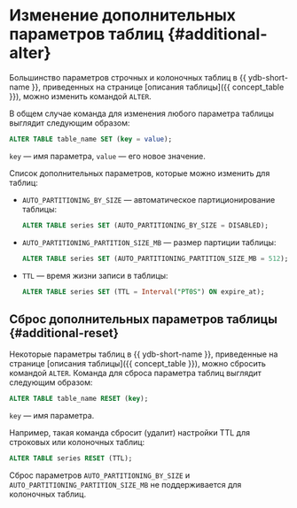 # Изменение дополнительных параметров таблиц {#additional-alter}

Большинство параметров строчных и колоночных таблиц в {{ ydb-short-name }}, приведенных на странице [описания таблицы]({{ concept_table }}), можно изменить командой ```ALTER```.

В общем случае команда для изменения любого параметра таблицы выглядит следующим образом:

```sql
ALTER TABLE table_name SET (key = value);
```

```key``` — имя параметра, ```value``` — его новое значение.

Список дополнительных параметров, которые можно изменить для таблиц:

* `AUTO_PARTITIONING_BY_SIZE` — автоматическое партиционирование таблицы:
    ```sql
    ALTER TABLE series SET (AUTO_PARTITIONING_BY_SIZE = DISABLED);
    ```
* `AUTO_PARTITIONING_PARTITION_SIZE_MB` — размер партиции таблицы:    
    ```sql
    ALTER TABLE series SET (AUTO_PARTITIONING_PARTITION_SIZE_MB = 512);
    ```
* `TTL` — время жизни записи в таблицы:
    ```sql
    ALTER TABLE series SET (TTL = Interval("PT0S") ON expire_at);
    ```

## Сброс дополнительных параметров таблицы {#additional-reset}

Некоторые параметры таблиц в {{ ydb-short-name }}, приведенные на странице [описания таблицы]({{ concept_table }}), можно сбросить командой ```ALTER```. Команда для сброса параметра таблиц выглядит следующим образом:

```sql
ALTER TABLE table_name RESET (key);
```

```key``` — имя параметра.

Например, такая команда сбросит (удалит) настройки TTL для строковых или колоночных таблиц:

```sql
ALTER TABLE series RESET (TTL);
```

Сброс параметров `AUTO_PARTITIONING_BY_SIZE` и `AUTO_PARTITIONING_PARTITION_SIZE_MB` не поддерживается для колоночных таблиц.